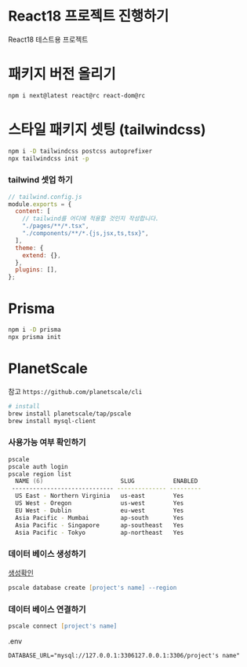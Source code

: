 # React18 프로젝트 진행하기

React18 테스트용 프로젝트

# 패키지 버전 올리기

```zsh
npm i next@latest react@rc react-dom@rc
```

# 스타일 패키지 셋팅 (tailwindcss)

```zsh
npm i -D tailwindcss postcss autoprefixer
npx tailwindcss init -p
```

### tailwind 셋업 하기

```js
// tailwind.config.js
module.exports = {
  content: [
    // tailwind를 어디에 적용할 것인지 작성합니다.
    "./pages/**/*.tsx",
    "./components/**/*.{js,jsx,ts,tsx}",
  ],
  theme: {
    extend: {},
  },
  plugins: [],
};
```

# Prisma

```zsh
npm i -D prisma
npx prisma init
```

# PlanetScale

참고 `https://github.com/planetscale/cli`

```zsh
# install
brew install planetscale/tap/pscale
brew install mysql-client
```

### 사용가능 여부 확인하기

```zsh
pscale
pscale auth login
pscale region list
  NAME (6)                      SLUG           ENABLED
 ----------------------------- -------------- ---------
  US East - Northern Virginia   us-east        Yes
  US West - Oregon              us-west        Yes
  EU West - Dublin              eu-west        Yes
  Asia Pacific - Mumbai         ap-south       Yes
  Asia Pacific - Singapore      ap-southeast   Yes
  Asia Pacific - Tokyo          ap-northeast   Yes

```

### 데이터 베이스 생성하기

[생성확인](https://app.planetscale.com/)

```zsh
pscale database create [project's name] --region
```

### 데이터 베이스 연결하기

```zsh
pscale connect [project's name]
```

.env

```
DATABASE_URL="mysql://127.0.0.1:3306127.0.0.1:3306/project's name"
```
